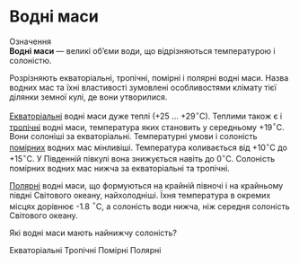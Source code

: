 Водні маси
==========

<div class="eoz-wrap">
<span class="eoz">Означення</span>
<div class="eoz-text">
<b>Воднi маси</b> — великi об’єми води, що вiдрiзняються температурою i солонiстю.
</div>
</div>

Розрізняють <span class="p1">екваторіальні</span>, <span class="p1">тропічні</span>, <span class="p1">помірні</span> і <span class="p1">полярні</span> водні маси. Назва водних мас та їхні властивості зумовлені особливостями клімату тієї ділянки земної кулі, де вони утворилися. 

<u>Екваторіальні</u> водні маси дуже теплі (+25 ... +29$^{\circ}$С). Теплими також є і
<u>тропічні</u> водні маси, температура яких становить у середньому
+19$^{\circ}$С. Вони солоніші за екваторіальні. Температурні умови і
солоність <u>помірних</u> водних мас мінливіші. Температура коливається від
+10$^{\circ}$С до +15$^{\circ}$С. У Південній півкулі вона знижується
навіть до 0$^{\circ}$С. Солоність помірних водних мас нижча за
екваторіальні та тропічні. 

<u>Полярні</u> водні маси, що формуються на
крайній півночі і на крайньому півдні Світового океану, найхолодніші.
Їхня температура в окремих місцях дорівнює -1.8 $^{\circ}$С, а солоність
води нижча, ніж середня солоність Світового океану.

<quiz>
<question>
<p>Які водні маси мають найнижчу солоність?</p>
<answer>Екваторіальні</answer>
<answer>Тропічні</answer>
<answer>Помірні</answer>
<answer correct>Полярні</answer>
<question>
<quiz>
